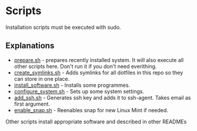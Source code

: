 # Scripts

Installation scripts must be executed with sudo.

## Explanations

- [prepare.sh](prepare.sh) - prepares recently installed system. It will also execute all other scripts here. Don't run it if you don't need everithing.
- [create_symlinks.sh](create_symlinks.sh) - Adds symlinks for all dotfiles in this repo so they can store in one place.
- [install_software.sh](install_software.sh) - Installs some programmes.
- [configure_system.sh](configure_system.sh) - Sets up some system settings.
- [add_ssh.sh](add_ssh.sh) - Generates ssh key and adds it to ssh-agent. Takes email as first argument.
- [enable_snap.sh](enable_snap.sh) - Reenables snap for new Linux Mint if needed.

Other scripts install appropriate software and described in other READMEs
